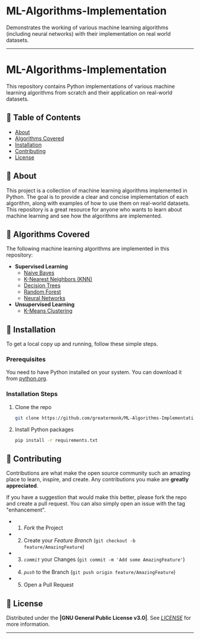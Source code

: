 # ML-Algorithms-Implementation
Demonstrates the working of various machine learning algorithms (including neural networks) with their implementation on real world datasets.


-----

# ML-Algorithms-Implementation

This repository contains Python implementations of various machine learning algorithms from scratch and their application on real-world datasets.

## 📝 Table of Contents

  - [About](https://github.com/greatermonk/ML-Algorithms-Implementation/edit/main/README.md#-about)
  - [Algorithms Covered](https://github.com/greatermonk/ML-Algorithms-Implementation/edit/main/README.md#-algorithms-covered)
  - [Installation](https://github.com/greatermonk/ML-Algorithms-Implementation/edit/main/README.md#-installation)
  - [Contributing](https://github.com/greatermonk/ML-Algorithms-Implementation/edit/main/README.md#-contributing)
  - [License](https://github.com/greatermonk/ML-Algorithms-Implementation/edit/main/README.md#-license)

## 🧐 About

This project is a collection of machine learning algorithms implemented in Python. The goal is to provide a clear and concise implementation of each algorithm, along with examples of how to use them on real-world datasets. This repository is a great resource for anyone who wants to learn about machine learning and see how the algorithms are implemented.

## 🤖 Algorithms Covered

The following machine learning algorithms are implemented in this repository:

  - **Supervised Learning**
      - [Naive Bayes](https://github.com/greatermonk/ML-Algorithms-Implementation/blob/main/Naive_Bayes.py)
      - [K-Nearest Neighbors (KNN)](https://github.com/greatermonk/ML-Algorithms-Implementation/blob/main/KNN.py)
      - [Decision Trees](https://github.com/greatermonk/ML-Algorithms-Implementation/blob/main/DecisionTrees.py)
      - [Random Forest](https://github.com/greatermonk/ML-Algorithms-Implementation/blob/main/RandomForest.py)
      - [Neural Networks](https://github.com/greatermonk/ML-Algorithms-Implementation/blob/main/ANN_Simulation.py)
  - **Unsupervised Learning**
      - [K-Means Clustering](https://github.com/greatermonk/ML-Algorithms-Implementation/blob/main/Kmeans.py)



## 🚀 Installation

To get a local copy up and running, follow these simple steps.

### Prerequisites

You need to have Python installed on your system. You can download it from [python.org](https://www.python.org/downloads/).

### Installation Steps

1.  Clone the repo
    ```sh
    git clone https://github.com/greatermonk/ML-Algorithms-Implementation.git
    ```
2.  Install Python packages
    ```sh
    pip install -r requirements.txt
    ```



## 🤝 Contributing

Contributions are what make the open source community such an amazing place to learn, inspire, and create. Any contributions you make are **greatly appreciated**.

If you have a suggestion that would make this better, please fork the repo and create a pull request. You can also simply open an issue with the tag "enhancement".


- 1.  *Fork* the Project
- 2.  Create your *Feature Branch* (`git checkout -b feature/AmazingFeature`)
- 3.  *`commit`* your Changes (`git commit -m 'Add some AmazingFeature'`)
- 4.  *`push`* to the Branch (`git push origin feature/AmazingFeature`)
- 5.  Open a Pull Request

## 📜 License

Distributed under the **|GNU General Public License v3.0|**.  See *[LICENSE](https://github.com/greatermonk/ML-Algorithms-Implementation/blob/main/LICENSE)* for more information.

-----

